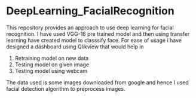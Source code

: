 # DeepLearning_FacialRecognition

This repository provides an approach to use deep learning for facial recognition.
I have used VGG-16 pre trained model and then using transfer learning have created model to classsify face.
For ease of usage i have designed a dashboard using Qlikview that would help in
1. Retraining model on new data
2. Testing model on given image
3. Testing model using webcam

The data used is some images downloaded from google and hence I used facial detection algorithm to preprocess images.
